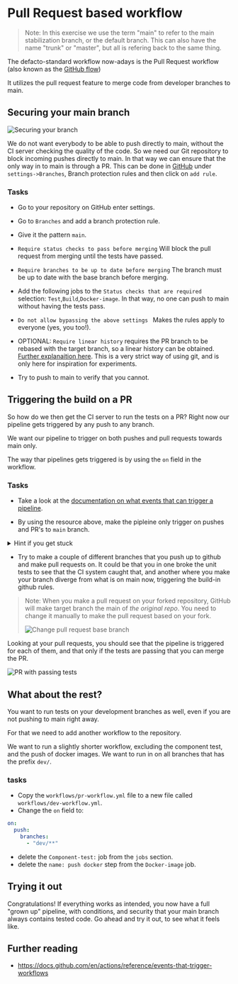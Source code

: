 # Pull Request based workflow

> Note: In this exercise we use the term "main" to refer to the main stabilization branch, or the default branch. This can also have the name "trunk" or "master", but all is refering back to the same thing.

The defacto-standard workflow now-adays is the
Pull Request workflow (also known as the
[GitHub flow](https://guides.github.com/introduction/flow/))

It utilizes the pull request feature to merge code from developer branches to main.

## Securing your main branch

![Securing your branch](../img/branch-protection.png)

We do not want everybody to be able to push
directly to main, without the CI server checking
the quality of the code. So we need our Git
repository to block incoming pushes directly to
main. In that way we can ensure that the only
way in to main is through a PR. This can be done
in
[GitHub](https://help.github.com/en/github/administering-a-repository/enabling-required-status-checks)
under `settings->Branches`, Branch protection
rules and then click on `add rule`.

### Tasks

- Go to your repository on GitHub enter settings.
- Go to `Branches` and add a branch protection rule.
- Give it the pattern `main`.
- `Require status checks to pass before merging`
  Will block the pull request from merging until
  the tests have passed.
- `Require branches to be up to date before merging`
  The branch must be up to date with the base
  branch before merging.
- Add the following jobs to the `Status checks that are required` selection: `Test`,`Build`,`Docker-image`. In that way, no one can push to main without having the tests pass.
- `Do not allow bypassing the above settings ` Makes the rules apply
  to everyone (yes, you too!).
- OPTIONAL: `Require linear history` requires the
  PR branch to be rebased with the target branch,
  so a linear history can be obtained.
  [Further explanaition here](https://www.bitsnbites.eu/a-tidy-linear-git-history/).
  This is a very strict way of using git, and is
  only here for inspiration for experiments.

- Try to push to main to verify that you cannot.

## Triggering the build on a PR

So how do we then get the CI server to run the tests on a PR?
Right now our pipeline gets triggered by any push to any branch.

We want our pipeline to trigger on both pushes and pull requests towards main only.

The way thar pipelines gets triggered is by using the `on` field in the workflow.

### Tasks

- Take a look at the [documentation on what events that can trigger a pipeline](https://docs.github.com/en/actions/reference/events-that-trigger-workflows).

- By using the resource above, make the pipleine only trigger on pushes and PR's to `main` branch.

<details>
<summary> Hint if you get stuck</summary>

``` yaml
on:
  # Trigger the workflow on push or pull request,
  # but only for the main branch
  push:
    branches:
      - main
  pull_request:
    branches:
      - main
```

</details>

- Try to make a couple of different branches that you push up to github and make pull requests on. It could be that you in one broke the unit tests to see that the CI system caught that, and another where you make your branch diverge from what is on main now, triggering the build-in github rules.

> Note: When you make a pull request on your
> forked repository, GitHub will make target
> branch the main of _the original repo_. You
> need to change it manually to make the pull
> request based on your fork.
>
> ![Change pull request base branch](../img/pr-chooser.png)

Looking at your pull requests, you should see that the pipeline is triggered for each of them, and that only if the tests are passing that you can merge the PR.

![PR with passing tests](../img/actions-checks.png)

## What about the rest?

You want to run tests on your development branches as well, even if you are not pushing to main right away.

For that we need to add another workflow to the repository.

We want to run a slightly shorter workflow, excluding the component test, and the push of docker images. We want to run in on all branches that has the prefix `dev/`.

### tasks

- Copy the `workflows/pr-workflow.yml` file to a new file called `workflows/dev-workflow.yml`.
- Change the `on` field to:

``` yaml
on:
  push:
    branches:
      - "dev/**"
```

- delete the `Component-test:` job from the `jobs` section.
- delete the `name: push docker` step from the `Docker-image` job.

## Trying it out

Congratulations! If everything works as intended,
you now have a full "grown up" pipeline, with
conditions, and security that your main branch
always contains tested code. Go ahead and try it
out, to see what it feels like.

## Further reading

- https://docs.github.com/en/actions/reference/events-that-trigger-workflows
